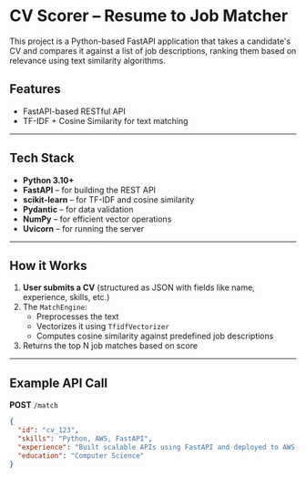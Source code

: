 # CV Scorer – Resume to Job Matcher 

This project is a Python-based FastAPI application that takes a candidate's CV and compares it against a list of job descriptions, ranking them based on relevance using text similarity algorithms.

## Features

- FastAPI-based RESTful API
- TF-IDF + Cosine Similarity for text matching

---

## Tech Stack

- **Python 3.10+**
- **FastAPI** – for building the REST API
- **scikit-learn** – for TF-IDF and cosine similarity
- **Pydantic** – for data validation
- **NumPy** – for efficient vector operations
- **Uvicorn** – for running the server

---

## How it Works

1. **User submits a CV** (structured as JSON with fields like name, experience, skills, etc.)
2. The `MatchEngine`:
   - Preprocesses the text
   - Vectorizes it using `TfidfVectorizer`
   - Computes cosine similarity against predefined job descriptions
3. Returns the top N job matches based on score

---

## Example API Call

**POST** `/match`

```json
{
  "id": "cv_123",
  "skills": "Python, AWS, FastAPI",
  "experience": "Built scalable APIs using FastAPI and deployed to AWS.",
  "education": "Computer Science"
}
